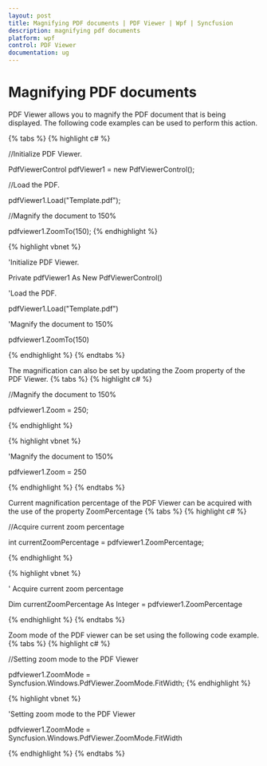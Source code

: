 ```yaml
---
layout: post
title: Magnifying PDF documents | PDF Viewer | Wpf | Syncfusion
description: magnifying pdf documents
platform: wpf
control: PDF Viewer
documentation: ug
---
```


# Magnifying PDF documents

PDF Viewer allows you to magnify the PDF document that is being displayed. The following code examples can be used to perform this action.

{% tabs %}
{% highlight c# %}

//Initialize PDF Viewer.

PdfViewerControl pdfViewer1 = new PdfViewerControl();



//Load the PDF.

pdfViewer1.Load("Template.pdf");

//Magnify the document to 150%

pdfviewer1.ZoomTo(150);
{% endhighlight %}


{% highlight vbnet %}

'Initialize PDF Viewer.

Private pdfViewer1 As New PdfViewerControl()



'Load the PDF.

pdfViewer1.Load("Template.pdf")

'Magnify the document to 150%

pdfviewer1.ZoomTo(150)

{% endhighlight %}
{% endtabs %}

The magnification can also be set by updating the Zoom property of the PDF Viewer.
{% tabs %}
{% highlight c# %}

//Magnify the document to 150%

pdfviewer1.Zoom = 250;

{% endhighlight %}

{% highlight vbnet %}

'Magnify the document to 150%

pdfviewer1.Zoom = 250

{% endhighlight %}
{% endtabs %}

Current magnification percentage of the PDF Viewer can be acquired with the use of the property ZoomPercentage
{% tabs %}
{% highlight c# %}

//Acquire current zoom percentage

int currentZoomPercentage = pdfviewer1.ZoomPercentage;

{% endhighlight %}

{% highlight vbnet %}

' Acquire current zoom percentage 

Dim currentZoomPercentage As Integer = pdfviewer1.ZoomPercentage

{% endhighlight %}
{% endtabs %}

Zoom mode of the PDF viewer can be set using the following code example.
{% tabs %}
{% highlight c# %}

//Setting zoom mode to the PDF Viewer

pdfviewer1.ZoomMode = Syncfusion.Windows.PdfViewer.ZoomMode.FitWidth;
{% endhighlight %}


{% highlight vbnet %}

'Setting zoom mode to the PDF Viewer

pdfviewer1.ZoomMode = Syncfusion.Windows.PdfViewer.ZoomMode.FitWidth

{% endhighlight %}
{% endtabs %}
